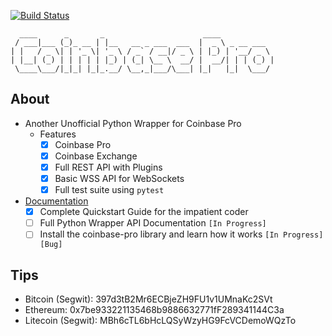 [![Build Status](https://app.travis-ci.com/teleprint-me/coinbase-pro.svg?branch=main)](https://travis-ci.com/teleprint-me/coinbase-pro)

```
  ____      _       _                      ____            
 / ___|___ (_)_ __ | |__   __ _ ___  ___  |  _ \ _ __ ___  
| |   / _ \| | '_ \| '_ \ / _` / __|/ _ \ | |_) | '__/ _ \ 
| |__| (_) | | | | | |_) | (_| \__ \  __/ |  __/| | | (_) |
 \____\___/|_|_| |_|_.__/ \__,_|___/\___| |_|   |_|  \___/ 
```

## About
- Another Unofficial Python Wrapper for Coinbase Pro 
  - Features
    - [x] Coinbase Pro 
    - [x] Coinbase Exchange
    - [x] Full REST API with Plugins
    - [x] Basic WSS API for WebSockets
    - [x] Full test suite using `pytest`
- [Documentation](https://github.com/teleprint-me/coinbase-pro/tree/main/docs)
  - [x] Complete Quickstart Guide for the impatient coder
  - [ ] Full Python Wrapper API Documentation `[In Progress]`
  - [ ] Install the coinbase-pro library and learn how it works `[In Progress] [Bug]`

## Tips
- Bitcoin (Segwit): 397d3tB2Mr6ECBjeZH9FU1v1UMnaKc2SVt
- Ethereum: 0x7be933221135468b9886632771fF289341144C3a
- Litecoin (Segwit): MBh6cTL6bHcLQSyWzyHG9FcVCDemoWQzTo
